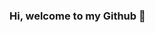 ### Hi, welcome to my Github 👋

<!--
**denisrostov/denisrostov** is a ✨ _special_ ✨ repository because its `README.md` (this file) appears on your GitHub profile.

![Denis's GitHub stats](https://github-readme-stats.vercel.app/api?username=denisrostov&show_icons=true&theme=tokyonight)
